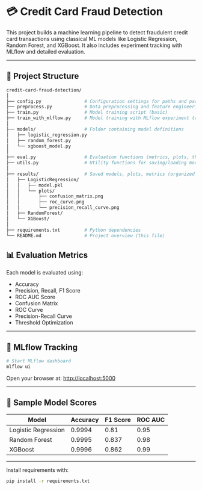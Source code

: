 # 💳 Credit Card Fraud Detection

This project builds a machine learning pipeline to detect fraudulent credit card transactions using classical ML models like Logistic Regression, Random Forest, and XGBoost. It also includes experiment tracking with MLflow and detailed evaluation.

---

## 📂 Project Structure

```bash
credit-card-fraud-detection/
│
├── config.py                # Configuration settings for paths and parameters
├── preprocess.py            # Data preprocessing and feature engineering
├── train.py                 # Model training script (basic)
├── train_with_mlflow.py     # Model training with MLflow experiment tracking
│
├── models/                  # Folder containing model definitions
│   ├── logistic_regression.py
│   ├── random_forest.py
│   └── xgboost_model.py
│
├── eval.py                  # Evaluation functions (metrics, plots, threshold tuning)
├── utils.py                 # Utility functions for saving/loading models and plots
│
├── results/                 # Saved models, plots, metrics (organized by model)
│   ├── LogisticRegression/
│   │   ├── model.pkl
│   │   └── plots/
│   │       ├── confusion_matrix.png
│   │       ├── roc_curve.png
│   │       └── precision_recall_curve.png
│   ├── RandomForest/
│   └── XGBoost/
│
├── requirements.txt         # Python dependencies
└── README.md                # Project overview (this file)
```

## 📊 Evaluation Metrics

Each model is evaluated using:

- Accuracy
- Precision, Recall, F1 Score
- ROC AUC Score
- Confusion Matrix
- ROC Curve
- Precision-Recall Curve
- Threshold Optimization

---

## 🧪 MLflow Tracking

```bash
# Start MLflow dashboard
mlflow ui
```

Open your browser at: [http://localhost:5000](http://localhost:5000)

---
## 📌 Sample Model Scores

| Model               | Accuracy | F1 Score | ROC AUC |
|---------------------|----------|----------|---------|
| Logistic Regression | 0.9994   | 0.81     | 0.95    |
| Random Forest       | 0.9995   | 0.837    | 0.98    |
| XGBoost             | 0.9996   | 0.862    | 0.99    |

---


Install requirements with:

```bash
pip install -r requirements.txt
```

